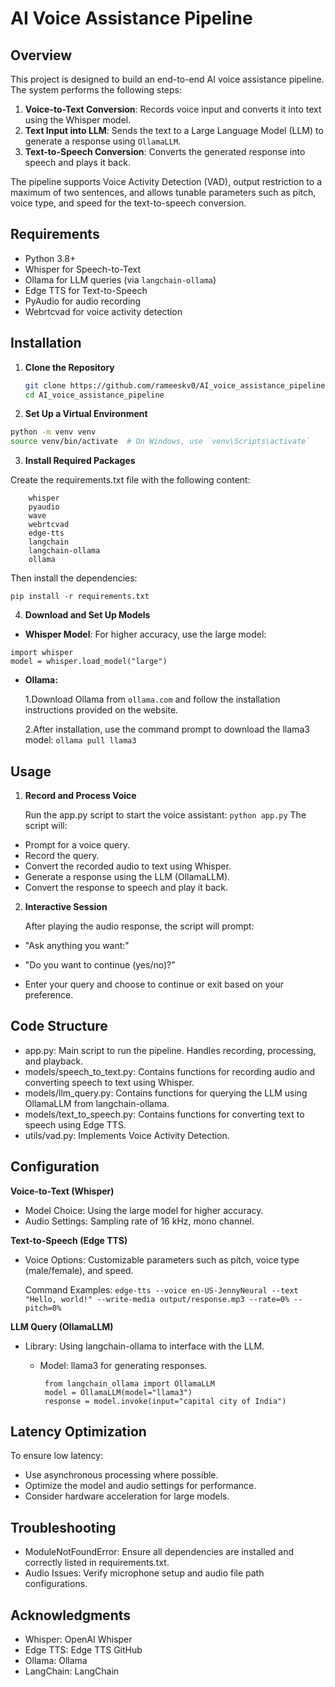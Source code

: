 
# AI Voice Assistance Pipeline

## Overview

This project is designed to build an end-to-end AI voice assistance pipeline. The system performs the following steps:
1. **Voice-to-Text Conversion**: Records voice input and converts it into text using the Whisper model.
2. **Text Input into LLM**: Sends the text to a Large Language Model (LLM) to generate a response using `OllamaLLM`.
3. **Text-to-Speech Conversion**: Converts the generated response into speech and plays it back.

The pipeline supports Voice Activity Detection (VAD), output restriction to a maximum of two sentences, and allows tunable parameters such as pitch, voice type, and speed for the text-to-speech conversion.

## Requirements

- Python 3.8+
- Whisper for Speech-to-Text
- Ollama for LLM queries (via `langchain-ollama`)
- Edge TTS for Text-to-Speech
- PyAudio for audio recording
- Webrtcvad for voice activity detection

## Installation

1. **Clone the Repository**

   ```bash
   git clone https://github.com/rameeskv0/AI_voice_assistance_pipeline.git
   cd AI_voice_assistance_pipeline

2.  **Set Up a Virtual Environment**
   ```bash
   python -m venv venv
   source venv/bin/activate  # On Windows, use `venv\Scripts\activate`
  ```
3. **Install Required Packages**

Create the requirements.txt file with the following content:

``` 
    whisper
    pyaudio
    wave
    webrtcvad
    edge-tts
    langchain
    langchain-ollama
    ollama
 ```
Then install the dependencies:


```pip install -r requirements.txt```

4. **Download and Set Up Models**

- **Whisper Model**: For higher accuracy, use the large model:

```
import whisper
model = whisper.load_model("large")
```

- **Ollama:** 

   1.Download Ollama from ```ollama.com``` and follow the installation instructions provided on the website.

   2.After installation, use the command prompt to download the llama3 model:
```ollama pull llama3```


## Usage

1. **Record and Process Voice**

    Run the app.py script to start the voice assistant:
```python app.py```
The script will:

- Prompt for a voice query.
- Record the query.
- Convert the recorded audio to text using Whisper.
- Generate a response using the LLM (OllamaLLM).
- Convert the response to speech and play it back.

2. **Interactive Session**

   After playing the audio response, the script will prompt:

- "Ask anything you want:"
- "Do you want to continue (yes/no)?"

- Enter your query and choose to continue or exit based on your preference.

## Code Structure
- app.py: Main script to run the pipeline. Handles recording, processing, and playback.
- models/speech_to_text.py: Contains functions for recording audio and converting speech to text using Whisper.
- models/llm_query.py: Contains functions for querying the LLM using OllamaLLM from langchain-ollama.
- models/text_to_speech.py: Contains functions for converting text to speech using Edge TTS.
- utils/vad.py: Implements Voice Activity Detection.

## Configuration

**Voice-to-Text (Whisper)**
- Model Choice: Using the large model for higher accuracy.
- Audio Settings: Sampling rate of 16 kHz, mono channel. 

**Text-to-Speech (Edge TTS)**
- Voice Options: Customizable parameters such as pitch, voice type (male/female), and speed.

    Command Examples:
   ```edge-tts --voice en-US-JennyNeural --text "Hello, world!" --write-media output/response.mp3 --rate=0% --pitch=0%```


**LLM Query (OllamaLLM)**
- Library: Using langchain-ollama to interface with the LLM.

  - Model: llama3 for generating responses.
     ```
      from langchain_ollama import OllamaLLM
      model = OllamaLLM(model="llama3")
      response = model.invoke(input="capital city of India")
  
## Latency Optimization
  To ensure low latency:

- Use asynchronous processing where possible.
- Optimize the model and audio settings for performance.
- Consider hardware acceleration for large models.

## Troubleshooting
- ModuleNotFoundError: Ensure all dependencies are installed and correctly listed in requirements.txt.
-  Audio Issues: Verify microphone setup and audio file path configurations.


## Acknowledgments
- Whisper: OpenAI Whisper
- Edge TTS: Edge TTS GitHub
- Ollama: Ollama
- LangChain: LangChain
